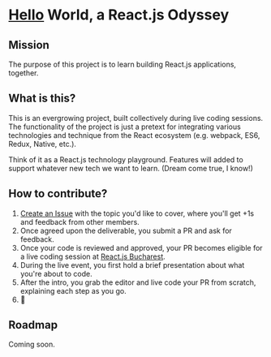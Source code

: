 # [Hello](https://www.youtube.com/watch?v=PUjvaMWKeBI) World, a React.js Odyssey

## Mission
The purpose of this project is to learn building React.js applications, together.

## What is this?
This is an evergrowing project, built collectively during live coding sessions. The functionality of the project is just a pretext for integrating various technologies and technique from the React ecosystem (e.g. webpack, ES6, Redux, Native, etc.). 

Think of it as a React.js technology playground. Features will added to support whatever new tech we want to learn. (Dream come true, I know!)

## How to contribute?
1. [Create an Issue](https://github.com/react-bucharest/hello-world/issues/new) with the topic you'd like to cover, where you'll get +1s and feedback from other members.
2. Once agreed upon the deliverable, you submit a PR and ask for feedback.
3. Once your code is reviewed and approved, your PR becomes eligible for a live coding session at [React.js Bucharest](https://www.facebook.com/groups/1633618413528676/).
4. During the live event, you first hold a brief presentation about what you're about to code.
5. After the intro, you grab the editor and live code your PR from scratch, explaining each step as you go.
6. :tada:

## Roadmap
Coming soon.
